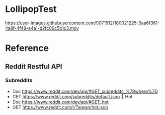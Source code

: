 # LollipopTest



https://user-images.githubusercontent.com/9071512/180021225-3aa6f361-4a8f-4f49-a4a1-d2fc06c5b1c3.mov



# Reference
## Reddit Restful API
### Subreddits
- Doc https://www.reddit.com/dev/api/#GET_subreddits_%7Bwhere%7D
- GET https://www.reddit.com/subreddits/default.json  Hot
- Doc https://www.reddit.com/dev/api/#GET_hot
- GET https://www.reddit.com/r/Taiwan/hot.json
